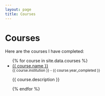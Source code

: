 ```yaml
---
layout: page
title: Courses
---
```


# Courses

Here are the courses I have completed:

<ul>
  {% for course in site.data.courses %}
    <li>
      <a href="{{ course.link }}">{{ course.name }}</a><br>
      <small>{{ course.institution }} - {{ course.year_completed }}</small><br>
      <p>{{ course.description }}</p>
    </li>
  {% endfor %}
</ul>
